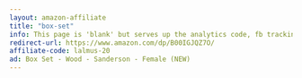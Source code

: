 ```yaml
---
layout: amazon-affiliate
title: "box-set"
info: This page is 'blank' but serves up the analytics code, fb tracking pixel, and amazon affiliate link before forwarding to Amazon.
redirect-url: https://www.amazon.com/dp/B00IGJQZ7O/
affiliate-code: lalmus-20
ad: Box Set - Wood - Sanderson - Female (NEW)
---
```

